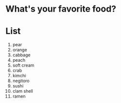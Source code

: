 # What's your favorite food?

# List
1. pear
2. orange
3. cabbage
4. peach
5. soft cream
6. crab
7. kimchi
8. negitoro
9. sushi
10. clam shell
11. ramen
